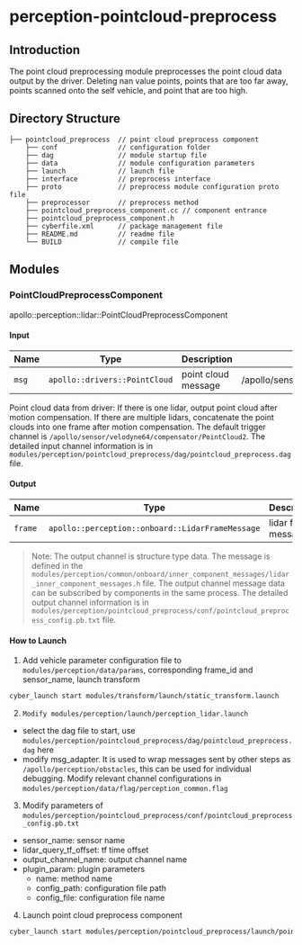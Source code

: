 # perception-pointcloud-preprocess

## Introduction

The point cloud preprocessing module preprocesses the point cloud data output by the driver. Deleting nan value points,
points that are too far away, points scanned onto the self vehicle, and point that are too high.

## Directory Structure

```
├── pointcloud_preprocess  // point cloud preprocess component
    ├── conf               // configuration folder
    ├── dag                // module startup file
    ├── data               // module configuration parameters
    ├── launch             // launch file
    ├── interface          // preprocess interface
    ├── proto              // preprocess module configuration proto file
    ├── preprocessor       // preprocess method
    ├── pointcloud_preprocess_component.cc // component entrance
    ├── pointcloud_preprocess_component.h
    ├── cyberfile.xml      // package management file
    ├── README.md          // readme file
    └── BUILD              // compile file
```

## Modules

### PointCloudPreprocessComponent

apollo::perception::lidar::PointCloudPreprocessComponent

#### Input

| Name  | Type                          | Description         | Input channal |
| ----- | ----------------------------- | ------------------- | ------------- |
| `msg` | `apollo::drivers::PointCloud` | point cloud message | /apollo/sensor/velodyne64/compensator/PointCloud2 |

Point cloud data from driver: If there is one lidar, output point cloud after motion compensation. If there are multiple
lidars, concatenate the point clouds into one frame after motion compensation. The default trigger channel is `/apollo/sensor/velodyne64/compensator/PointCloud2`. The detailed input channel information is in `modules/perception/pointcloud_preprocess/dag/pointcloud_preprocess.dag` file.

#### Output

| Name    | Type                                             | Description         | Output channal |
| ------- | ------------------------------------------------ | ------------------- | -------------- |
| `frame` | `apollo::perception::onboard::LidarFrameMessage` | lidar frame message | /perception/lidar/pointcloud_preprocess |

>Note: The output channel is structure type data. The message is defined in the `modules/perception/common/onboard/inner_component_messages/lidar_inner_component_messages.h` file. The output channel message data can be subscribed by components in the same process. The detailed output channel information is in `modules/perception/pointcloud_preprocess/conf/pointcloud_preprocess_config.pb.txt` file.

#### How to Launch

1. Add vehicle parameter configuration file to `modules/perception/data/params`, corresponding frame_id and sensor_name,
   launch transform

```bash
cyber_launch start modules/transform/launch/static_transform.launch
```

2. `Modify modules/perception/launch/perception_lidar.launch`

- select the dag file to start, use `modules/perception/pointcloud_preprocess/dag/pointcloud_preprocess.dag` here
- modify msg_adapter. It is used to wrap messages sent by other steps as `/apollo/perception/obstacles`, this can be
  used for individual debugging. Modify relevant channel configurations in
  `modules/perception/data/flag/perception_common.flag`

3. Modify parameters of `modules/perception/pointcloud_preprocess/conf/pointcloud_preprocess_config.pb.txt`

- sensor_name: sensor name
- lidar_query_tf_offset: tf time offset
- output_channel_name: output channel name
- plugin_param: plugin parameters
  - name: method name
  - config_path: configuration file path
  - config_file: configuration file name

4. Launch point cloud preprocess component

```bash
cyber_launch start modules/perception/pointcloud_preprocess/launch/pointcloud_preprocess.launch
```
